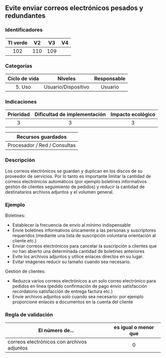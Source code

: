 ## Evite enviar correos electrónicos pesados ​​y redundantes

 ### Identificadores

 | TI verde | V2 | V3 | V4 |
 | :-----: | :-: | :-: | :-: |
 | 102 | 110 | 109 | |

 ### Categorías

 | Ciclo de vida | Niveles | Responsable |
 | :--------: | :---------: | :---------: |
 | 5. Uso | Usuario/Dispositivo | Usuario |

 ### Indicaciones

 | Prioridad | Dificultad de implementación | Impacto ecológico |
 | :------: | :----------------------: | :-----------------------: |
 | 3 | 3 | 3 |

 | Recursos guardados |
 | :---------------------------: |
 | Procesador / Red / Consultas |

 ### Descripción

 Los correos electrónicos se guardan y duplican en los discos de su proveedor de servicios. Por lo tanto es importante limitar la cantidad de correos electrónicos automáticos (por ejemplo boletines informativos gestión de clientes seguimiento de pedidos) y reducir la cantidad de destinatarios archivos adjuntos y el volumen general.

 ### Ejemplo

 Boletines:

 - Establecer la frecuencia de envío al mínimo indispensable
 - Envíe boletines informativos únicamente a las personas y suscriptores requeridos (mediante una lista de suscripción voluntaria orientación al cliente etc.)
 - Enviar correos electrónicos para cancelar la suscripción a clientes que no han abierto una determinada cantidad de boletines anteriores
 - Evite los archivos adjuntos y utilice enlaces directos en su lugar.
 - Evitar imágenes reducir su tamaño cuando sea necesario.

 Gestión de clientes:

 - Reduzca varios correos electrónicos a un solo correo electrónico para pedidos en línea (pedido confirmación de pago envío satisfacción recordatorio satisfacción de entrega factura etc.)
 - Envíe archivos adjuntos solo cuando sea necesario: por ejemplo proporcione enlaces a documentos en la cuenta del cliente

 ### Regla de validación

 | El número de... | es igual o menor que |
 | ----------------------- | :----------------------: |
 | correos electrónicos con archivos adjuntos | 0 |
